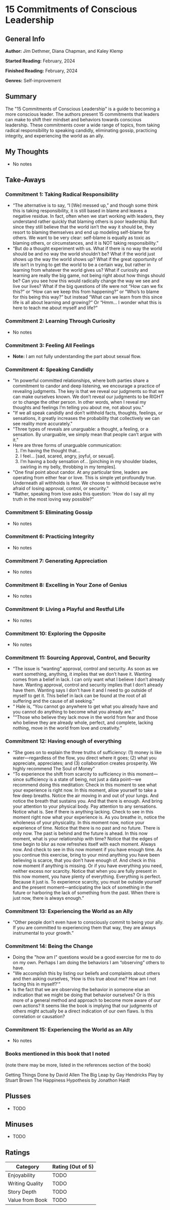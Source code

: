 # 15 Commitments of Conscious Leadership

## General Info

**Author:** Jim Dethmer, Diana Chapman, and Kaley Klemp

**Started Reading:** February, 2024

**Finished Reading:** February, 2024

**Genres:** Self-improvement

## Summary

The "15 Commitments of Conscious Leadership" is a guide to becoming a more conscious leader. The authors present 15 commitments that leaders can make to shift their mindset and behaviors towards conscious leadership. These commitments cover a wide range of topics, from taking radical responsibility to speaking candidly, eliminating gossip, practicing integrity, and experiencing the world as an ally.

## My Thoughts

- No notes

## Take-Aways

### Commitment 1: Taking Radical Responsibility

- “The alternative is to say, “I [We] messed up,” and though some think this is taking responsibility, it is still based in blame and leaves a negative residue. In fact, often when we start working with leaders, they understand rather quickly that blaming others is poor leadership. But since they still believe that the world isn’t the way it should be, they resort to blaming themselves and end up modeling self-blame for others. We want to be very clear: self-blame is equally as toxic as blaming others, or circumstances, and it is NOT taking responsibility.”
- “But do a thought experiment with us. What if there is no way the world should be and no way the world shouldn’t be? What if the world just shows up the way the world shows up? What if the great opportunity of life isn’t in trying to get the world to be a certain way, but rather in learning from whatever the world gives us? What if curiosity and learning are really the big game, not being right about how things should be? Can you see how this would radically change the way we see and live our lives? What if the big questions of life were not “How can we fix this?” or “How can we keep this from happening?” or “Who’s to blame for this being this way?” but instead “What can we learn from this since life is all about learning and growing?” Or “Hmm… I wonder what this is here to teach me about myself and life?”

### Commitment 2: Learning Through Curiosity

- No notes

### Commitment 3: Feeling All Feelings

- **Note:** I am not fully understanding the part about sexual flow.

### Commitment 4: Speaking Candidly

- "In powerful committed relationships, where both parties share a commitment to candor and deep listening, we encourage a practice of revealing judgments. The key is that we reveal our judgments so that we can make ourselves known. We don’t reveal our judgments to be RIGHT or to change the other person. In other words, when I reveal my thoughts and feelings I’m telling you about me, not about you."
- "If we all speak candidly and don’t withhold facts, thoughts, feelings, or sensations, it greatly increases the probability that collectively we can see reality more accurately."
- "Three types of reveals are unarguable: a thought, a feeling, or a sensation. By unarguable, we simply mean that people can’t argue with it."
- Here are three forms of unarguable communication:
  1. I’m having the thought that…
  2. I feel… [sad, scared, angry, joyful, or sexual].
  3. I’m having a body sensation of… [pinching in my shoulder blades, swirling in my belly, throbbing in my temples].
- "One final point about candor. At any particular time, leaders are operating from either fear or love. This is simple yet profoundly true. Underneath all withholds is fear. We choose to withhold because we’re afraid of losing approval, control, or security."
- "Rather, speaking from love asks this question: 'How do I say all my truth in the most loving way possible?"

### Commitment 5: Eliminating Gossip

- No notes

### Commitment 6: Practicing Integrity

- No notes

### Commitment 7: Generating Appreciation

- No notes

### Commitment 8: Excelling in Your Zone of Genius

- No notes

### Commitment 9: Living a Playful and Restful Life

- No notes

### Commitment 10: Exploring the Opposite

- No notes

### Commitment 11: Sourcing Approval, Control, and Security

- “The issue is “wanting” approval, control and security. As soon as we want something, anything, it implies that we don’t have it. Wanting comes from a belief in lack. I can only want what I believe I don’t already have. Wanting approval, control and security implies that I don’t already have them. Wanting says I don’t have it and I need to go outside of myself to get it. This belief in lack can be found at the root of all suffering and the cause of all seeking.”
- “ Hale is, “You cannot go anywhere to get what you already have and you cannot do anything to become what you already are.”
- "“Those who believe they lack move in the world from fear and those who believe they are already whole, perfect, and complete, lacking nothing, move in the world from love and creativity.”

### Commitment 12: Having enough of everything

- “She goes on to explain the three truths of sufficiency: (1) money is like water—regardless of the flow, you direct where it goes; (2) what you appreciate, appreciates; and (3) collaboration creates prosperity. We highly recommend The Soul of Money”
- “To experience the shift from scarcity to sufficiency in this moment—since sufficiency is a state of being, not just a data point—we recommend doing this meditation:
  Check in this moment to see what your experience is right now. In this moment, allow yourself to take a few deep breaths. Notice the air moving in and out of your lungs. And notice the breath that sustains you. And that there is enough.
  And bring your attention to your physical body. Pay attention to any sensations. Notice what is. See if there is anything lacking. Check to see in this moment right now what your experience is. As you breathe in, notice the wholeness of your physicality.
  In this moment now, notice your experience of time. Notice that there is no past and no future. There is only now. The past is behind and the future is ahead. In this now moment, what is your relationship with time? Notice that the edges of time begin to blur as now refreshes itself with each moment. Always now. And check to see in this now moment if you have enough time.
  As you continue this exercise, bring to your mind anything you have been believing is scarce, that you don’t have enough of. And check in this now moment if anything is missing. Or if you have everything you need, neither excess nor scarcity.
  Notice that when you are fully present in this now moment, you have plenty of everything. Everything is perfect. Because it just is. To experience scarcity, you must be outside yourself and the present moment—anticipating the lack of something in the future or harboring the lack of something from the past. When there is just now, there is always enough.”

### Commitment 13: Experiencing the World as an Ally

- “Other people don’t even have to consciously commit to being your ally. If you are committed to experiencing them that way, they are always instrumental to your growth.”

### Commitment 14: Being the Change

- Doing the "how am I" questions would be a good exercise for me to do on my own. Perhaps I am doing the behaviors I am “observing” others to have.
- "We accomplish this by listing our beliefs and complaints about others and then asking ourselves, 'How is this true about me? How am I not facing this in myself?'"
- Is the fact that we are observing the behavior in someone else an indication that we might be doing that behavior ourselves? Or is this more of a general method and approach to become more aware of our own actions? It seems like the book is implying that our judgments of others might actually be a direct indication of our own flaws. Is this correlation or causation?

### Commitment 15: Experiencing the World as an Ally

- No notes

### Books mentioned in this book that I noted

(note there may be more, listed in the references section of the book)

Getting Things Done by David Allen
The Big Leap by Gay Hendricks
Play by Stuart Brown
The Happiness Hypothesis by Jonathon Haidt

## Plusses

- TODO

## Minuses

- TODO

## Ratings

| Category        | Rating (Out of 5) |
| --------------- | ----------------- |
| Enjoyability    | TODO              |
| Writing Quality | TODO              |
| Story Depth     | TODO              |
| Value from Book | TODO              |
